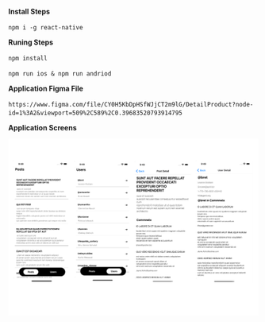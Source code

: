 **Install Steps**

`npm i -g react-native`

**Runing Steps**

`npm install`

`npm run ios & npm run andriod`

**Application Figma File**

`https://www.figma.com/file/CY0H5KbDpHSfWJjCT2m9lG/DetailProduct?node-id=1%3A2&viewport=509%2C589%2C0.39683520793914795`

**Application Screens**

![](./output/app.png)
